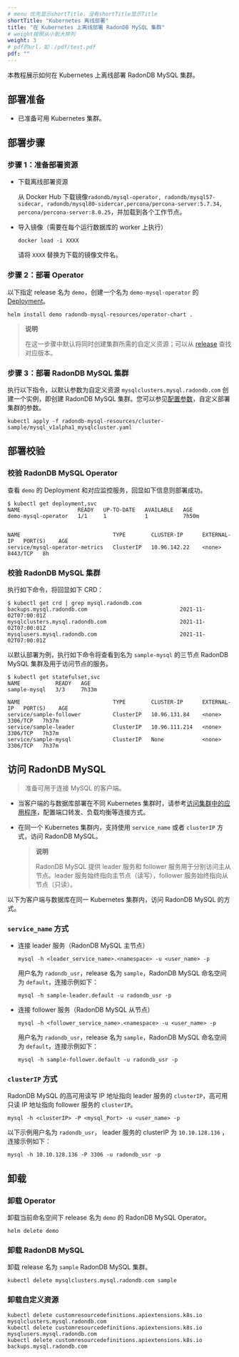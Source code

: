 ```yaml
---
# menu 优先显示shortTitle，没有shortTitle显示Title
shortTitle: "Kubernetes 离线部署"
title: "在 Kubernetes 上离线部署 RadonDB MySQL 集群"
# weight按照从小到大排列
weight: 3
# pdf的url，如：/pdf/test.pdf
pdf: ""
---
```


本教程展示如何在 Kubernetes 上离线部署 RadonDB MySQL 集群。

## 部署准备

- 已准备可用 Kubernetes 集群。

## 部署步骤

### 步骤 1：准备部署资源

* 下载离线部署资源

  从 Docker Hub 下载镜像`radondb/mysql-operator, radondb/mysql57-sidecar, radondb/mysql80-sidercar,percona/percona-server:5.7.34, percona/percona-server:8.0.25`，并加载到各个工作节点。

* 导入镜像（需要在每个运行数据库的 worker 上执行）

  ```docker
  docker load -i XXXX
  ```
  请将 `XXXX` 替换为下载的镜像文件名。

### 步骤 2：部署 Operator

以下指定 release 名为 `demo`，创建一个名为 `demo-mysql-operator` 的 [Deployment](https://kubernetes.io/zh/docs/concepts/workloads/controllers/deployment/)。

```shell
helm install demo radondb-mysql-resources/operator-chart .
```

> **说明**
> 
> 在这一步骤中默认将同时创建集群所需的自定义资源；可以从 [release](https://github.com/radondb/radondb-mysql-kubernetes/releases) 查找对应版本。

### 步骤 3：部署 RadonDB MySQL 集群

执行以下指令，以默认参数为自定义资源 `mysqlclusters.mysql.radondb.com` 创建一个实例，即创建 RadonDB MySQL 集群。您可以参见[配置参数](../configure_parameters)，自定义部署集群的参数。

```shell
kubectl apply -f radondb-mysql-resources/cluster-sample/mysql_v1alpha1_mysqlcluster.yaml
```

## 部署校验

### 校验 RadonDB MySQL Operator

查看 `demo` 的 Deployment 和对应监控服务，回显如下信息则部署成功。

```shell
$ kubectl get deployment,svc
NAME                  READY   UP-TO-DATE   AVAILABLE   AGE
demo-mysql-operator   1/1     1            1           7h50m


NAME                             TYPE        CLUSTER-IP      EXTERNAL-IP   PORT(S)    AGE
service/mysql-operator-metrics   ClusterIP   10.96.142.22    <none>        8443/TCP   8h
```

### 校验 RadonDB MySQL 集群

执行如下命令，将回显如下 CRD：

```shell
$ kubectl get crd | grep mysql.radondb.com
backups.mysql.radondb.com                             2021-11-02T07:00:01Z
mysqlclusters.mysql.radondb.com                       2021-11-02T07:00:01Z
mysqlusers.mysql.radondb.com                          2021-11-02T07:00:01Z
```

以默认部署为例，执行如下命令将查看到名为 `sample-mysql` 的三节点 RadonDB MySQL 集群及用于访问节点的服务。

```shell
$ kubectl get statefulset,svc
NAME           READY   AGE
sample-mysql   3/3     7h33m

NAME                             TYPE        CLUSTER-IP      EXTERNAL-IP   PORT(S)    AGE
service/sample-follower          ClusterIP   10.96.131.84    <none>        3306/TCP   7h37m
service/sample-leader            ClusterIP   10.96.111.214   <none>        3306/TCP   7h37m
service/sample-mysql             ClusterIP   None            <none>        3306/TCP   7h37m
```

## 访问 RadonDB MySQL

> 准备可用于连接 MySQL 的客户端。

- 当客户端的与数据库部署在不同 Kubernetes 集群时，请参考[访问集群中的应用程序](https://kubernetes.io/zh/docs/tasks/access-application-cluster/)，配置端口转发、负载均衡等连接方式。
  
- 在同一个 Kubernetes 集群内，支持使用 `service_name` 或者 `clusterIP` 方式，访问 RadonDB MySQL。
  
  > **说明**
  > 
  > RadonDB MySQL 提供 leader 服务和 follower 服务用于分别访问主从节点。leader 服务始终指向主节点（读写），follower 服务始终指向从节点（只读）。
  

以下为客户端与数据库在同一 Kubernetes 集群内，访问 RadonDB MySQL 的方式。

### `service_name` 方式

- 连接 leader 服务（RadonDB MySQL 主节点）
  
  ```shell
  mysql -h <leader_service_name>.<namespace> -u <user_name> -p
  ```
  
  用户名为 `radondb_usr`，release 名为 `sample`，RadonDB MySQL 命名空间为 `default`，连接示例如下：
  
  ```shell
  mysql -h sample-leader.default -u radondb_usr -p
  ```
  
- 连接 follower 服务（RadonDB MySQL 从节点）
  
  ```shell
  mysql -h <follower_service_name>.<namespace> -u <user_name> -p
  ```
  
  用户名为 `radondb_usr`，release 名为 `sample`，RadonDB MySQL 命名空间为 `default`，连接示例如下：
  
  ```shell
  mysql -h sample-follower.default -u radondb_usr -p  
  ```
  

### `clusterIP` 方式

RadonDB MySQL 的高可用读写 IP 地址指向 leader 服务的 `clusterIP`，高可用只读 IP 地址指向 follower 服务的 `clusterIP`。

```shell
mysql -h <clusterIP> -P <mysql_Port> -u <user_name> -p
```

以下示例用户名为 `radondb_usr`， leader 服务的 clusterIP 为 `10.10.128.136` ，连接示例如下：

```shell
mysql -h 10.10.128.136 -P 3306 -u radondb_usr -p
```

## 卸载

### 卸载 Operator

卸载当前命名空间下 release 名为 `demo` 的 RadonDB MySQL Operator。

```shell
helm delete demo
```

### 卸载 RadonDB MySQL

卸载 release 名为 `sample` RadonDB MySQL 集群。

```shell
kubectl delete mysqlclusters.mysql.radondb.com sample
```

### 卸载自定义资源

```shell
kubectl delete customresourcedefinitions.apiextensions.k8s.io mysqlclusters.mysql.radondb.com
kubectl delete customresourcedefinitions.apiextensions.k8s.io mysqlusers.mysql.radondb.com
kubectl delete customresourcedefinitions.apiextensions.k8s.io backups.mysql.radondb.com
```